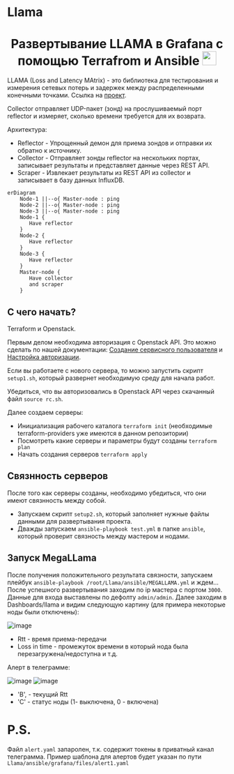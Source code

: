 # Llama

<h1 align="center">Развертывание LLAMA в Grafana с помощью Terrafrom и Ansible</a> 
<img src="https://github.com/blackcater/blackcater/raw/main/images/Hi.gif" height="32"/></h1>

LLAMA (Loss and Latency MAtrix) - это библиотека для тестирования и измерения сетевых потерь и задержек между распределенными конечными точками. Ссылка на [проект](https://github.com/dropbox/llama).

Collector отправляет UDP-пакет (зонд) на прослушиваемый порт reflector и измеряет, сколько времени требуется для их возврата.

Архитектура:
- Reflector - Упрощенный демон для приема зондов и отправки их обратно к источнику.
- Collector - Отправляет зонды reflector на нескольких портах, записывает результаты и представляет данные через REST API.
- Scraper - Извлекает результаты из REST API из collector и записывает в базу данных InfluxDB.

```mermaid
erDiagram
    Node-1 ||--o{ Master-node : ping
    Node-2 ||--o{ Master-node : ping
    Node-3 ||--o{ Master-node : ping
    Node-1 {
       Have reflector
    }
    Node-2 {
       Have reflector
    }
    Node-3 {
       Have reflector
    }
    Master-node {
       Have collector
       and scraper
    }
```


## С чего начать?

Terraform и Openstack.

Первым делом необходима авторизация с Openstack API. Это можно сделать по нашей документации: [Создание сервисного пользователя](https://docs.selectel.ru/cloud/servers/tools/openstack/#создать-сервисного-пользователя) и [Настройка авторизации](https://docs.selectel.ru/cloud/servers/tools/openstack/#настроить-авторизацию).

Если вы работаете с нового сервера, то можно запустить скрипт `setup1.sh`, который развернет необходимую среду для начала работ.

Убедиться, что вы авторизовались в Openstack API через скачанный файл `source rc.sh`.

Далее создаем серверы:
- Инициализация рабочего каталога `terraform init` (необходимые terraform-providers уже имеются в данном репозитории)
- Посмотреть какие серверы и параметры будут созданы `terraform plan` 
- Начать создания серверов `terraform apply`

## Связнность серверов
После того как серверы созданы, необходимо убедиться, что они имеют связнность между собой.
- Запускаем скрипт `setup2.sh`, который заполняет нужные файлы данными для развертывания проекта.
- Дважды запускаем `ansible-playbook test.yml` в папке `ansible`, который проверит связность между мастером и нодами.

## Запуск MegaLLama

После получения положительного результата связности, запускаем плейбук `ansible-playbook /root/Llama/ansible/MEGALLAMA.yml` и ждем...
После успешного развертывания заходим по ip мастера с портом `3000`. Данные для входа выставлены по дефолту `admin/admin`.
Далее заходим в Dashboards/llama и видим следующую картину (для примера некоторые ноды были отключены):

![image](https://github.com/LoMkkka/Llama/assets/76530062/7de31c9d-3ec0-431c-8506-a9aacb5e8c1b)


- Rtt - время приема-передачи
- Loss in time - промежуток времени в который нода была перезагружена/недоступна и т.д.

Алерт в телеграмме:

![image](https://github.com/LoMkkka/Llama/assets/76530062/e98ff7ca-ef2d-4b51-9a27-f23d77d0fba9) ![image](https://github.com/LoMkkka/Llama/assets/76530062/128ad6a2-ab71-43e3-957f-a1e6742e4dcc)



- 'B', - текущий Rtt
- 'C' - статус ноды (1- выключена, 0 - включена) 



# P.S.
Файл `alert.yaml` запаролен, т.к. содержит токены в приватный канал телеграмма. Пример шаблона для алертов будет указан по пути `Llama/ansible/grafana/files/alert1.yaml` 

